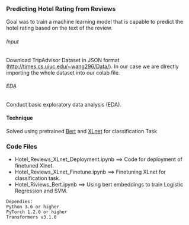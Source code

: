 
### Predicting Hotel Rating from Reviews
Goal was to train a machine learning model that is capable to predict the hotel rating based on the text of the review.


###### Input
Download TripAdvisor Dataset in JSON format (http://times.cs.uiuc.edu/~wang296/Data/). 
In our case we are directly importing the whole dataset into our colab file.

###### EDA
Conduct basic exploratory data analysis (EDA).

#### Technique 
Solved using pretrained [Bert](https://arxiv.org/abs/1810.04805) and [XLnet](https://arxiv.org/abs/1906.08237) for classification Task

### Code Files
* Hotel_Reviews_XLnet_Deployment.ipynb  ==>	Code for deployment of finetuned Xlnet.
* Hotel_Reviews_XLnet_Finetune.ipynb ==>	Finetuning XLnet for classification task.
* Hotel_Riviews_Bert.ipynb  ==> Using bert embeddings to train Logistic Regression and SVM.

```
Dependies:
Python 3.6 or higher
PyTorch 1.2.0 or higher
Transformers v3.1.0
```
